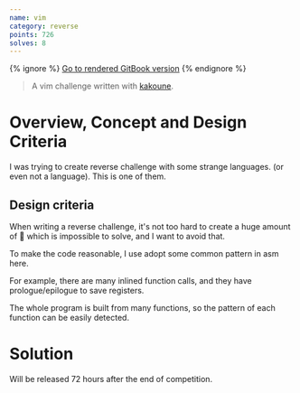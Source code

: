 ```yaml
---
name: vim
category: reverse
points: 726
solves: 8
---
```


{% ignore %}
[Go to rendered GitBook version](https://sasdf.cf/ctf/)
{% endignore %}

> A vim challenge written with [kakoune](https://kakoune.org/).


# Overview, Concept and Design Criteria
I was trying to create reverse challenge with some strange languages. (or even not a language).
This is one of them.

## Design criteria
When writing a reverse challenge,
it's not too hard to create a huge amount of :poop: which is impossible to solve,
and I want to avoid that.

To make the code reasonable,
I use adopt some common pattern in asm here.

For example, there are many inlined function calls, and they have prologue/epilogue to save registers.

The whole program is built from many functions, so the pattern of each function can be easily detected.


# Solution
Will be released 72 hours after the end of competition.
